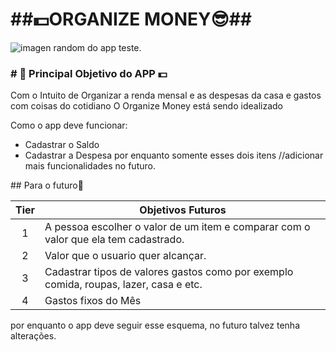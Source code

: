 <html>
<h1>##💵ORGANIZE MONEY😎## </h1>

![imagen random do app teste.](https://img.freepik.com/fotos-premium/um-grafico-com-um-grafico-de-linha-no-meio_605423-9353.jpg)

<h3># 📒 Principal Objetivo do APP 💵</h3>

Com o Intuito de Organizar a renda mensal e as despesas da casa e gastos com coisas do cotidiano 
O Organize Money está sendo idealizado

<p>Como o app deve funcionar:</p>

- Cadastrar o Saldo
- Cadastrar a Despesa
por enquanto somente esses dois itens //adicionar mais funcionalidades no futuro.

<p>## Para o futuro🧐</p>

| Tier | Objetivos Futuros                                                                     |
| :--: | --------------------------------------------------------------------------------------|
|  1   | A pessoa escolher o valor de um item e comparar com o valor que ela tem cadastrado.   |                                
|  2   | Valor que o usuario quer alcançar.                                                    |                                
|  3   | Cadastrar tipos de valores gastos como por exemplo comida, roupas, lazer, casa e etc. |
|  4   | Gastos fixos do Mês                                                                   |

<p>por enquanto o app deve seguir esse esquema, no futuro talvez tenha alterações.</p>
</html>
